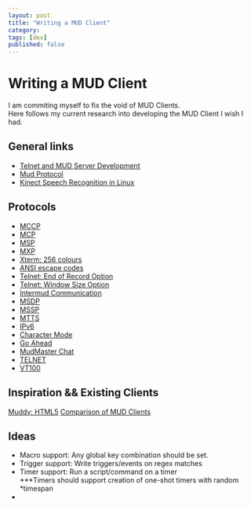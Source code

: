 ```yaml
---
layout: post
title: "Writing a MUD Client"
category: 
tags: [dev]
published: false
---
```

# Writing a MUD Client
I am commiting myself to fix the void of MUD Clients.  
Here follows my current research into developing the MUD Client I wish
I had. 

## General links
* [Telnet and MUD Server Development](
http://posted-stuff.blogspot.se/2010/03/telnet-and-mud-server-development.html)
* [Mud Protocol](http://cryosphere.net/mud-protocol.html)
* [Kinect Speech Recognition in Linux](http://www.keyboardmods.com/2011/10/kinect-speech-recognition-in-linux.html)
  
## Protocols
* [MCCP](http://www.smaugmuds.org/mccp/)
* [MCP](http://www.moo.mud.org/mcp/)
* [MSP](http://www.zuggsoft.com/zmud/msp.htm)
* [MXP](http://www.zuggsoft.com/zmud/mxp.htm)
* [Xterm: 256 colours](http://en.wikipedia.org/wiki/Xterm)
* [ANSI escape codes](http://en.wikipedia.org/wiki/ANSI_escape_code)
* [Telnet: End of Record Option](http://www.faqs.org/rfcs/rfc885.html)
* [Telnet: Window Size Option](http://www.faqs.org/rfcs/rfc1073.html)
* [Intermud Communication](http://mud.stack.nl/intermud/)
* [MSDP](http://tintin.sourceforge.net/msdp/)
* [MSSP](http://tintin.sourceforge.net/mssp/)
* [MTTS](http://tintin.sourceforge.net/mtts/)
* [IPv6](http://en.wikipedia.org/wiki/IPv6)
* [Character Mode]()
* [Go Ahead]()
* [MudMaster Chat]()
* [TELNET]()
* [VT100]()

## Inspiration && Existing Clients
[Muddy: HTML5](https://github.com/dannytatom/muddy)
[Comparison of MUD Clients](http://en.wikipedia.org/wiki/Comparison_of_MUD_clients)

## Ideas
* Macro support: Any global key combination should be set. 
* Trigger support: Write triggers/events on regex matches 
* Timer support: Run a script/command on a timer  
***Timers should support creation of one-shot timers with random
*timespan
* 
